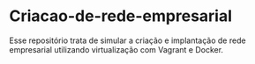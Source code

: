 # Criacao-de-rede-empresarial
Esse repositório trata de simular a criação e implantação de rede empresarial utilizando virtualização com Vagrant e Docker.
